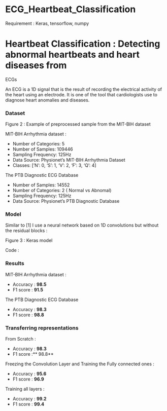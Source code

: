 # ECG_Heartbeat_Classification

Requirement : Keras, tensorflow, numpy 

# Heartbeat Classification : Detecting abnormal heartbeats and heart diseases from
ECGs

An ECG is a 1D signal that is the result of recording the electrical activity of
the heart using an electrode. It is one of the tool that cardiologists use to
diagnose heart anomalies and diseases.


### Dataset

<span class="figcaption_hack">Figure 2 : Example of preprocessed sample from the MIT-BIH dataset</span>

MIT-BIH Arrhythmia dataset :

* Number of Categories: 5
* Number of Samples: 109446
* Sampling Frequency: 125Hz
* Data Source: Physionet’s MIT-BIH Arrhythmia Dataset
* Classes: [’N’: 0, ‘S’: 1, ‘V’: 2, ‘F’: 3, ‘Q’: 4]

The PTB Diagnostic ECG Database

* Number of Samples: 14552
* Number of Categories: 2 ( Normal vs Abnomal)
* Sampling Frequency: 125Hz
* Data Source: Physionet’s PTB Diagnostic Database


### Model

Similar to [1] I use a neural network based on 1D convolutions but without the
residual blocks :

<span class="figcaption_hack">Figure 3 : Keras model</span>

Code :

### Results

MIT-BIH Arrhythmia dataset :

* Accuracy : **98.5**
* F1 score : **91.5**

The PTB Diagnostic ECG Database

* Accuracy : **98.3**
* F1 score : **98.8**

### Transferring representations


From Scratch :

* Accuracy : **98.3**
* F1 score :** 98.8**

Freezing the Convolution Layer and Training the Fully connected ones :

* Accuracy : **95.6**
* F1 score : **96.9**

Training all layers :

* Accuracy : **99.2**
* F1 score : **99.4**

